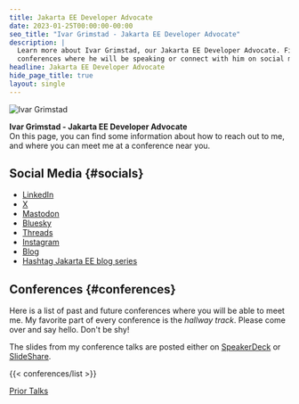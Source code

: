 ```yaml
---
title: Jakarta EE Developer Advocate
date: 2023-01-25T00:00:00-00:00
seo_title: "Ivar Grimstad - Jakarta EE Developer Advocate"
description: |
  Learn more about Ivar Grimstad, our Jakarta EE Developer Advocate. Find
  conferences where he will be speaking or connect with him on social media.
headline: Jakarta EE Developer Advocate
hide_page_title: true
layout: single
---
```


![Ivar Grimstad](https://github.com/ivargrimstad.png?size=90)

**Ivar Grimstad - Jakarta EE Developer Advocate** \
On this page, you can find some information about how to reach out to me, and where you can meet me at a conference near you.

## Social Media {#socials}

- [LinkedIn](https://www.linkedin.com/in/ivargrimstad/)
- [ X ](https://x.com/ivar_grimstad)
- [Mastodon](https://mastodon.social/@ivar_grimstad)
- [Bluesky](https://bsky.app/profile/ivargrimstad.bsky.social)
- [Threads](https://www.threads.net/@ivargrimstad_official)
- [Instagram](https://www.instagram.com/ivargrimstad_official/)
- [Blog](https://blogs.eclipse.org/blogs/ivar-grimstad)
- [Hashtag Jakarta EE blog series](https://www.agilejava.eu/category/hashtag-jakartaee/)

## Conferences {#conferences}

Here is a list of past and future conferences where you will be able to meet me. 
My favorite part of every conference is the *hallway track*.
Please come over and say hello. Don't be shy!

The slides from my conference talks are posted either on [SpeakerDeck](https://speakerdeck.com/ivargrimstad) or [SlideShare](https://www.slideshare.net/ivargrimstad).

{{< conferences/list >}}

[Prior Talks](https://www.agilejava.eu/about/speaker-bio/)

